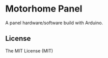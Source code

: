 # Motorhome Panel 

A panel hardware/software build with Arduino.

## License

The MIT License (MIT)
